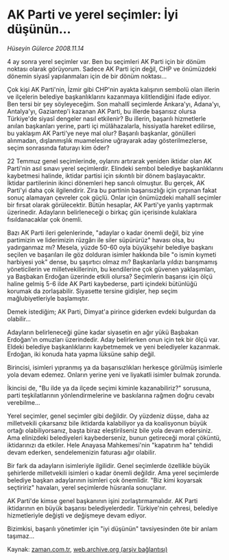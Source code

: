 # AK Parti ve yerel seçimler: İyi düşünün...

*Hüseyin Gülerce 2008.11.14*

<tr><td class="metin" colspan="2" style="padding-top: 20px; padding-left: 5px; padding-right: 10px;">4 ay sonra yerel seçimler var. Ben bu seçimleri AK Parti için bir dönüm noktası olarak görüyorum. Sadece AK Parti için değil, CHP ve önümüzdeki dönemin siyasî yapılanmaları için de bir dönüm noktası...</td></tr><tr><td class="metin" colspan="2" style="padding-top: 20px; padding-left: 5px; padding-right: 10px;"><p>Çok kişi AK Parti'nin, İzmir gibi CHP'nin ayakta kalışının sembolü olan illerin ve ilçelerin belediye başkanlıklarını kazanmaya kilitlendiğini ifade ediyor. Ben tersi bir şey söyleyeceğim. Son mahallî seçimlerde Ankara'yı, Adana'yı, Antalya'yı, Gaziantep'i kazanan AK Parti, bu illerde başarısız olursa Türkiye'de siyasî dengeler nasıl etkilenir? Bu illerin, başarılı hizmetlerle anılan başkanları yerine, parti içi mülâhazalarla, hissiyatla hareket edilirse, bu yaklaşım AK Parti'ye neye mal olur? Başarılı başkanlar, gönülleri alınmadan, dışlanmışlık muamelesine uğrayarak aday gösterilmezlerse, seçim sonrasında faturayı kim öder?
<p>22 Temmuz genel seçimlerinde, oylarını artırarak yeniden iktidar olan AK Parti'nin asıl sınavı yerel seçimlerdir. Elindeki sembol belediye başkanlıklarını kaybetmesi halinde, iktidar partisi için sıkıntılı bir dönem başlayacaktır. İktidar partilerinin ikinci dönemleri hep sancılı olmuştur. Bu gerçek, AK Parti'yi daha çok ilgilendirir. Zira bu partinin başarısızlığı için çırpınan fakat sonuç alamayan çevreler çok güçlü. Onlar için önümüzdeki mahallî seçimler bir fırsat olarak görülecektir. Bütün hesaplar, AK Parti'ye yanlış yaptırmak üzerinedir. Adayların belirleneceği o birkaç gün içerisinde kulaklara fısıldanacaklar çok önemli.
<p>Bazı AK Parti ileri gelenlerinde, "adaylar o kadar önemli değil, biz yine partimizin ve liderimizin rüzgârı ile siler süpürürüz" havası olsa, bu yadırganmaz mı? Mesela, yüzde 50-60 oyla büyükşehir belediye başkanı seçilen ve başarıları ile göz dolduran isimler hakkında bile "o ismin kıymeti harbiyesi yok" dense, bu şaşırtıcı olmaz mı? Başkanlarla yıldızı barışmamış yöneticilerin ve milletvekillerinin, bu kendilerine çok güvenen yaklaşımları, ya Başbakan Erdoğan üzerinde etkili olursa? Seçimlerin başarısı için ölçü haline gelmiş 5-6 ilde AK Parti kaybederse, parti içindeki bütünlüğü korumak da zorlaşabilir. Siyasette tersine gidişler, hep seçim mağlubiyetleriyle başlamıştır.
<p>Demek istediğim; AK Parti, Dimyat'a pirince giderken evdeki bulgurdan da olabilir...
<p>Adayların belirleneceği güne kadar siyasetin en ağır yükü Başbakan Erdoğan'ın omuzları üzerindedir. Aday belirlerken onun için tek bir ölçü var. Eldeki belediye başkanlıklarını kaybetmemek ve yeni belediyeler kazanmak. Erdoğan, iki konuda hata yapma lüksüne sahip değil.
<p>Birincisi, isimleri yıpranmış ya da başarısızlıkları herkesçe görülmüş isimlerle yola devam edemez. Onların yerine yeni ve liyakatli isimler bulmak zorunda.
<p>İkincisi de, "Bu ilde ya da ilçede seçimi kiminle kazanabiliriz?" sorusuna, parti teşkilatlarının yönlendirmelerine ve baskılarına rağmen doğru cevabı verebilme... 
<p>Yerel seçimler, genel seçimler gibi değildir. Oy yüzdeniz düşse, daha az milletvekili çıkarsanız bile iktidarda kalabiliyor ya da koalisyonun büyük ortağı olabiliyorsanız, başta biraz eleştirilseniz bile yola devam edersiniz. Ama elinizdeki belediyeleri kaybederseniz, bunun getireceği moral çöküntü, iktidarınızı da etkiler. Hele Anayasa Mahkemesi'nin "kapatırım ha" tehdidi devam ederken, sendelemenizin faturası ağır olabilir.
<p>Bir fark da adayların isimleriyle ilgilidir. Genel seçimlerde özellikle büyük şehirlerde milletvekili isimleri o kadar önemli değildir. Ama yerel seçimlerde belediye başkan adaylarının isimleri çok önemlidir. "Biz kimi koyarsak seçtiririz" havaları, yerel seçimlerde hüsranla sonuçlanır.
<p>AK Parti'de kimse genel başkanının işini zorlaştırmamalıdır. AK Parti iktidarının en büyük başarısı belediyelerdedir. Türkiye'nin çehresi, belediye hizmetleriyle değişti ve değişmeye devam ediyor. 
<p>Bizimkisi, başarılı yönetimler için "iyi düşünün" tavsiyesinden öte bir anlam taşımaz...<br/></p></p></p></p></p></p></p></p></p></p></p></td></tr>

Kaynak: [zaman.com.tr](http://zaman.com.tr/yazar.do?yazino=760175), [web.archive.org (arşiv bağlantısı)](http://web.archive.org/web/20081221103648/http://www.zaman.com.tr:80/yazar.do?yazino=760175)
